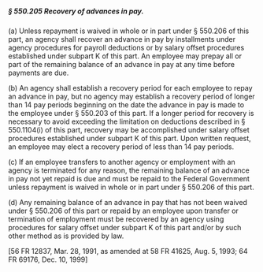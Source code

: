 ##### § 550.205 Recovery of advances in pay. #####

(a) Unless repayment is waived in whole or in part under § 550.206 of this part, an agency shall recover an advance in pay by installments under agency procedures for payroll deductions or by salary offset procedures established under subpart K of this part. An employee may prepay all or part of the remaining balance of an advance in pay at any time before payments are due.

(b) An agency shall establish a recovery period for each employee to repay an advance in pay, but no agency may establish a recovery period of longer than 14 pay periods beginning on the date the advance in pay is made to the employee under § 550.203 of this part. If a longer period for recovery is necessary to avoid exceeding the limitation on deductions described in § 550.1104(i) of this part, recovery may be accomplished under salary offset procedures established under subpart K of this part. Upon written request, an employee may elect a recovery period of less than 14 pay periods.

(c) If an employee transfers to another agency or employment with an agency is terminated for any reason, the remaining balance of an advance in pay not yet repaid is due and must be repaid to the Federal Government unless repayment is waived in whole or in part under § 550.206 of this part.

(d) Any remaining balance of an advance in pay that has not been waived under § 550.206 of this part or repaid by an employee upon transfer or termination of employment must be recovered by an agency using procedures for salary offset under subpart K of this part and/or by such other method as is provided by law.

[56 FR 12837, Mar. 28, 1991, as amended at 58 FR 41625, Aug. 5, 1993; 64 FR 69176, Dec. 10, 1999]